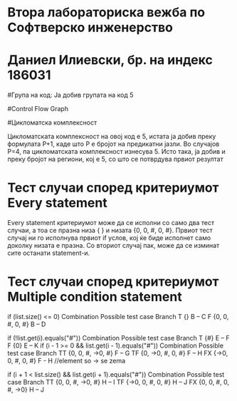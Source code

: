 # Втора лабораториска вежба по Софтверско инженерство
# Даниел Илиевски, бр. на индекс 186031

#Група на код:
Ја добив групата на код 5

#Control Flow Graph
![]()

#Цикломатска комплексност

Цикломатската комплексност на овој код е 5, истата ја добив преку формулата P+1, каде што P е бројот на предикатни јазли. Во случајoв P=4, па цикломатската комплексност изнесува 5. Исто така, ја добив и преку бројот на региони, кој е 5, со што се потврдува првиот резултат

# Тест случаи според критериумот Every statement
Every statement критериумот може да се исполни со само два тест случаи, а тоа се празна низа { } и низата {0, 0, #, 0, #}. Првиот тест случај ни го исполнува првиот if услов, кој ќе биде исполнет само доколку низата е празна. Со вториот случај пак, може да се изминат сите останати statement-и.

# Тест случаи според критериумот Multiple condition statement
if (list.size() <= 0)
Combination	  Possible test case	   Branch
T	                   {}            B – C
F	             {0, 0, #, 0, #}	     B – D

if (!list.get(i).equals("#"))
Combination	          Possible test case	          Branch
T	                           {#}	                   E – F
F	                           {0}	                   E – K
if (i - 1 >= 0 && list.get(i - 1).equals("#"))
Combination               	Possible test case	              Branch
TT	                         {0, 0, #, ->0, #}	              F – G
TF                           {0, ->0, #, 0, #}                F – H
FX	                         {->0, 0, #, 0, #}	              F - H
//element so -> se zema

if (i + 1 < list.size() && list.get(i + 1).equals("#"))
Combination                	Possible test case	              Branch
TT	                         {0, 0, #, ->0, #}	                H – I
TF	                         {->0, 0, #, 0, #}	                H – J
FX	                        {0, 0, #, 0, #, ->0}	              H – J






